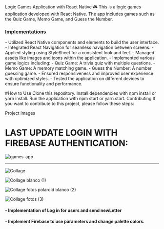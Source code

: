 Logic Games Application with React Native 🎮
This is a logic games application developed with React Native. The app includes games such as the Quiz Game, Memo Game, and Guess the Number.

<h3>Implementations</h3>
- Utilized React Native components and elements to build the user interface.
- Integrated React Navigation for seamless navigation between screens.
- Applied styling using StyleSheet for a consistent look and feel.
- Managed assets like images and icons within the application.
- Implemented various game logics including:
- Quiz Game: A trivia quiz with multiple questions.
- Memo Game: A memory matching game.
- Guess the Number: A number guessing game.
- Ensured responsiveness and improved user experience with optimized styles.
- Tested the application on different devices to ensure functionality and performance.

#How to Use
Clone this repository.
Install dependencies with npm install or yarn install.
Run the application with npm start or yarn start.
Contributing
If you want to contribute to this project, please follow these steps:


Project Images

# LAST UPDATE LOGIN WITH FIREBASE AUTHENTICATION:

![games-app](https://github.com/user-attachments/assets/2cd85395-dea8-40a8-94de-9c2b62ebec65)


----------------------------------------------

![Collage](https://github.com/jolimadev2/updateApp3Games/assets/173801115/fa7db346-02b3-4648-87a7-2c32ffd99917)


![Collage blanco (1)](https://github.com/jolimadev2/updateApp3Games/assets/173801115/1c12d5f6-bb15-4993-bfbc-0acee78ef622)

![Collage fotos polaroid blanco (2)](https://github.com/jolimadev2/updateApp3Games/assets/173801115/14554d2b-0895-40b6-839f-99a7a8b60428)

![Collage fotos (3)](https://github.com/jolimadev2/updateApp3Games/assets/173801115/51b31aca-2c7d-4861-88e3-ec8802feee80)

<h4>
- Implementation of Log in for users and send newLetter
</h4>
<h4>
- Implement Firebase to use parameters and change palette colors.
</h4>
